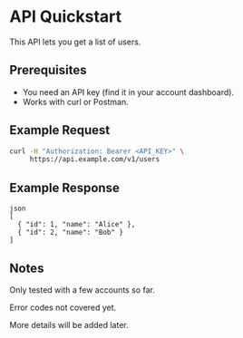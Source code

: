 # API Quickstart

This API lets you get a list of users.

## Prerequisites
- You need an API key (find it in your account dashboard).
- Works with curl or Postman.

## Example Request
```bash
curl -H "Authorization: Bearer <API_KEY>" \
     https://api.example.com/v1/users
```
## Example Response
```
json
[
  { "id": 1, "name": "Alice" },
  { "id": 2, "name": "Bob" }
]

```
## Notes

Only tested with a few accounts so far.

Error codes not covered yet.

More details will be added later.
